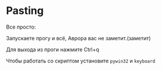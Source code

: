 # Pasting

Все просто:

Запускаете прогу и всё, Аврора вас не заметит.(заметит)

Для выхода из проги нажмите Ctrl+q

Чтобы работать со скриптом установите `pywin32` и `keyboard`
